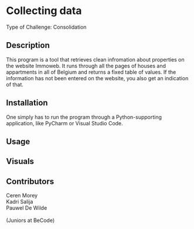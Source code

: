 # Collecting data
Type of Challenge: Consolidation

<h2>Description</h2>
This program is a tool that retrieves clean infromation about properties on the website Immoweb.
It runs through all the pages of houses and appartments in all of Belgium and returns a fixed 
table of values. If the information has not been entered on the website, you also get an indication
of that.

<h2>Installation</h2>
One simply has to run the program through a Python-supporting application, like PyCharm or Visual
Studio Code.

<h2>Usage</h2>


<h2>Visuals</h2>


<h2>Contributors</h2>
Ceren Morey<br />
Kadri Salija<br />
Pauwel De Wilde<br />
<br />
(Juniors at BeCode)
